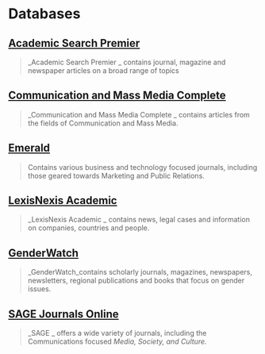 # Databases

## [Academic Search Premier](https://web.archive.org/web/20150906075735/http:/summit.csuci.edu:2048/login?url=http://search.ebscohost.com/login.aspx?authtype=ip,uid&profile=ehost&defaultdb=aph)

> _Academic Search Premier _ contains journal, magazine and newspaper articles on a broad range of topics

## [Communication and Mass Media Complete](https://web.archive.org/web/20150906075735/http:/summit.csuci.edu:2048/login?url=http://search.ebscohost.com/login.aspx?authtype=ip,uid&profile=ehost&defaultdb=ufh)

> _Communication and Mass Media Complete _ contains articles from the fields of Communication and Mass Media.

## [Emerald](https://web.archive.org/web/20150906075735/http:/summit.csuci.edu:2048/login?url=http://www.emeraldinsight.com/)

> Contains various business and technology focused journals, including those geared towards Marketing and Public Relations.

## [LexisNexis Academic](https://web.archive.org/web/20150906075735/http:/summit.csuci.edu:2048/login?url=http://www.lexisnexis.com/us/lnacademic)

> _LexisNexis Academic _ contains news, legal cases and information on companies, countries and people.

## [GenderWatch](https://web.archive.org/web/20150906075735/http:/summit.csuci.edu:2048/login?url=http://proquest.umi.com/pqdweb?RQT=306&TS=1058457987&DBId=14397#sform)

> _GenderWatch_contains scholarly journals, magazines, newspapers, newsletters, regional publications and books that focus on gender issues.

## [SAGE Journals Online](https://web.archive.org/web/20150906075735/http:/summit.csuci.edu:2048/login?url=http://online.sagepub.com/)

> _SAGE _ offers a wide variety of journals, including the Communications focused _Media, Society, and Culture._



